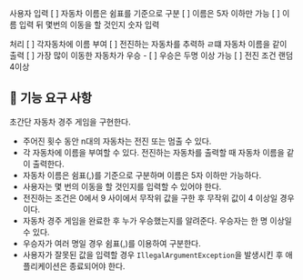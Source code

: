 
사용자 입력
[ ] 자동차 이름은 쉼표를 기준으로 구분
[ ] 이름은 5자 이하만 가능
[ ] 이름 입력 뒤 몇번의 이동을 할 것인지 숫자 입력

처리 
[ ] 각자동차에 이름 부여
[ ] 전진하는 자동차를 추력하 ㄹ떄 자동차 이름을 같이 출력
[ ] 가장 많이 이동한 자동차가 우승 
    - [ ] 우승은 두명 이상 가능
[ ] 전진 조건 랜덤 4이상


## 🚀 기능 요구 사항

초간단 자동차 경주 게임을 구현한다.

- 주어진 횟수 동안 n대의 자동차는 전진 또는 멈출 수 있다.
- 각 자동차에 이름을 부여할 수 있다. 전진하는 자동차를 출력할 때 자동차 이름을 같이 출력한다.
- 자동차 이름은 쉼표(,)를 기준으로 구분하며 이름은 5자 이하만 가능하다.
- 사용자는 몇 번의 이동을 할 것인지를 입력할 수 있어야 한다.
- 전진하는 조건은 0에서 9 사이에서 무작위 값을 구한 후 무작위 값이 4 이상일 경우이다.
- 자동차 경주 게임을 완료한 후 누가 우승했는지를 알려준다. 우승자는 한 명 이상일 수 있다.
- 우승자가 여러 명일 경우 쉼표(,)를 이용하여 구분한다.
- 사용자가 잘못된 값을 입력할 경우 `IllegalArgumentException`을 발생시킨 후 애플리케이션은 종료되어야 한다.